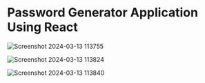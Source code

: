 # Password Generator Application Using React
![Screenshot 2024-03-13 113755](https://github.com/Roy009/React-projects/assets/63160366/86b13374-50b0-4edc-9d63-ae5a0589ed3e)

![Screenshot 2024-03-13 113824](https://github.com/Roy009/React-projects/assets/63160366/ddc33bc0-ca52-4adc-9c46-57f949f31bdc)

![Screenshot 2024-03-13 113840](https://github.com/Roy009/React-projects/assets/63160366/f5a28aa3-3a53-4bfa-a51d-52eb6d1a2fe9)
